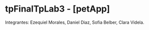 # tpFinalTpLab3 - [petApp]

Integrantes: Ezequiel Morales, Daniel Diaz, Sofia Belber, Clara Videla.
